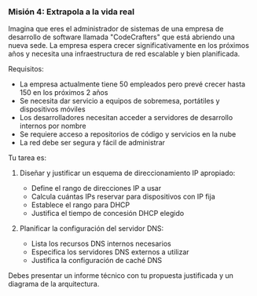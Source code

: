 
### **Misión 4: Extrapola a la vida real**


Imagina que eres el administrador de sistemas de una empresa de desarrollo de software llamada "CodeCrafters" que está abriendo una nueva sede. La empresa espera crecer significativamente en los próximos años y necesita una infraestructura de red escalable y bien planificada.

Requisitos:
- La empresa actualmente tiene 50 empleados pero prevé crecer hasta 150 en los próximos 2 años
- Se necesita dar servicio a equipos de sobremesa, portátiles y dispositivos móviles
- Los desarrolladores necesitan acceder a servidores de desarrollo internos por nombre
- Se requiere acceso a repositorios de código y servicios en la nube
- La red debe ser segura y fácil de administrar

Tu tarea es:

1. Diseñar y justificar un esquema de direccionamiento IP apropiado:
    - Define el rango de direcciones IP a usar
    - Calcula cuántas IPs reservar para dispositivos con IP fija
    - Establece el rango para DHCP
    - Justifica el tiempo de concesión DHCP elegido

2. Planificar la configuración del servidor DNS:
    - Lista los recursos DNS internos necesarios
    - Especifica los servidores DNS externos a utilizar
    - Justifica la configuración de caché DNS


Debes presentar un informe técnico con tu propuesta justificada y un diagrama de la arquitectura.

